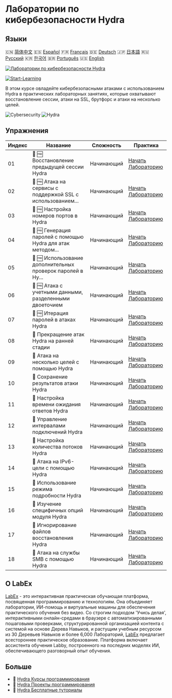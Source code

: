 # Лаборатории по кибербезопасности Hydra

## Языки

🇨🇳 [简体中文](README_zh.md) 🇪🇸 [Español](README_es.md) 🇫🇷 [Français](README_fr.md) 🇩🇪 [Deutsch](README_de.md) 🇯🇵 [日本語](README_ja.md) 🇷🇺 [Русский](README_ru.md) 🇰🇷 [한국어](README_ko.md) 🇧🇷 [Português](README_pt.md) 🇺🇸 [English](README.md) 

[![Лаборатории по кибербезопасности Hydra](https://cover-creator.labex.io/hydra-cybersecurity-attack-labs.png?lang=ru)](https://labex.io/ru/courses/hydra-cybersecurity-attack-labs)

[![Start-Learning](https://img.shields.io/badge/Start-Learning-whitesmoke?style=for-the-badge)](https://labex.io/ru/courses/hydra-cybersecurity-attack-labs)

В этом курсе овладейте кибербезопасными атаками с использованием Hydra в практических лабораторных занятиях, которые охватывают восстановление сессии, атаки на SSL, брутфорс и атаки на несколько целей.

![Cybersecurity](https://img.shields.io/badge/Cybersecurity-whitesmoke?style=for-the-badge&logo=cybersecurity)
![Hydra](https://img.shields.io/badge/Hydra-whitesmoke?style=for-the-badge&logo=hydra)


## Упражнения

|   Индекс | Название                                                    | Сложность   | Практика                                                                                                                                                                |
|----------|-------------------------------------------------------------|-------------|-------------------------------------------------------------------------------------------------------------------------------------------------------------------------|
|       01 | 🧩 🆓 Восстановление предыдущей сессии Hydra                | Начинающий  | <a target='_blank' href='https://labex.io/ru/labs/hydra-restore-a-previous-hydra-session-550772?course=hydra-cybersecurity-attack-labs'>Начать Лабораторию</a>          |
|       02 | 🧩 🆓 Атака на сервисы с поддержкой SSL с использованием... | Начинающий  | <a target='_blank' href='https://labex.io/ru/labs/hydra-attack-ssl-enabled-services-with-hydra-550762?course=hydra-cybersecurity-attack-labs'>Начать Лабораторию</a>    |
|       03 | 🧩 🆓 Настройка номеров портов в Hydra                      | Начинающий  | <a target='_blank' href='https://labex.io/ru/labs/hydra-customize-hydra-port-numbers-550765?course=hydra-cybersecurity-attack-labs'>Начать Лабораторию</a>              |
|       04 | 🧩 🆓 Генерация паролей с помощью Hydra для атак методом... | Начинающий  | <a target='_blank' href='https://labex.io/ru/labs/hydra-generate-passwords-with-hydra-brute-force-550769?course=hydra-cybersecurity-attack-labs'>Начать Лабораторию</a> |
|       05 | 🧩 🆓 Использование дополнительных проверок паролей в Hy... | Начинающий  | <a target='_blank' href='https://labex.io/ru/labs/hydra-use-additional-hydra-password-checks-550776?course=hydra-cybersecurity-attack-labs'>Начать Лабораторию</a>      |
|       06 | 🧩 🆓 Атака с учетными данными, разделенными двоеточием     | Начинающий  | <a target='_blank' href='https://labex.io/ru/labs/hydra-attack-with-colon-separated-credentials-550763?course=hydra-cybersecurity-attack-labs'>Начать Лабораторию</a>   |
|       07 | 🧩 🆓 Итерация паролей в атаках Hydra                       | Начинающий  | <a target='_blank' href='https://labex.io/ru/labs/hydra-loop-passwords-in-hydra-attacks-550771?course=hydra-cybersecurity-attack-labs'>Начать Лабораторию</a>           |
|       08 | 🧩  Прекращение атак Hydra на ранней стадии                 | Начинающий  | <a target='_blank' href='https://labex.io/ru/labs/hydra-stop-hydra-attacks-early-550774?course=hydra-cybersecurity-attack-labs'>Начать Лабораторию</a>                  |
|       09 | 🧩  Атака на несколько целей с помощью Hydra                | Начинающий  | <a target='_blank' href='https://labex.io/ru/labs/hydra-attack-multiple-targets-with-hydra-550760?course=hydra-cybersecurity-attack-labs'>Начать Лабораторию</a>        |
|       10 | 🧩  Сохранение результатов атаки Hydra                      | Начинающий  | <a target='_blank' href='https://labex.io/ru/labs/hydra-save-hydra-attack-results-550773?course=hydra-cybersecurity-attack-labs'>Начать Лабораторию</a>                 |
|       11 | 🧩  Настройка времени ожидания ответов Hydra                | Начинающий  | <a target='_blank' href='https://labex.io/ru/labs/hydra-fine-tune-hydra-response-wait-times-550768?course=hydra-cybersecurity-attack-labs'>Начать Лабораторию</a>       |
|       12 | 🧩  Управление интервалами подключений Hydra                | Начинающий  | <a target='_blank' href='https://labex.io/ru/labs/hydra-control-hydra-connection-intervals-550764?course=hydra-cybersecurity-attack-labs'>Начать Лабораторию</a>        |
|       13 | 🧩  Настройка количества потоков Hydra                      | Начинающий  | <a target='_blank' href='https://labex.io/ru/labs/hydra-adjust-hydra-thread-counts-550758?course=hydra-cybersecurity-attack-labs'>Начать Лабораторию</a>                |
|       14 | 🧩  Атака на IPv6-цели с помощью Hydra                      | Начинающий  | <a target='_blank' href='https://labex.io/ru/labs/hydra-attack-ipv6-targets-with-hydra-550759?course=hydra-cybersecurity-attack-labs'>Начать Лабораторию</a>            |
|       15 | 🧩  Использование режима подробности Hydra                  | Начинающий  | <a target='_blank' href='https://labex.io/ru/labs/hydra-use-hydra-verbose-mode-550777?course=hydra-cybersecurity-attack-labs'>Начать Лабораторию</a>                    |
|       16 | 🧩  Изучение специфичных опций модуля Hydra                 | Начинающий  | <a target='_blank' href='https://labex.io/ru/labs/hydra-explore-hydra-module-specific-options-550767?course=hydra-cybersecurity-attack-labs'>Начать Лабораторию</a>     |
|       17 | 🧩  Игнорирование файлов восстановления Hydra               | Начинающий  | <a target='_blank' href='https://labex.io/ru/labs/hydra-ignore-hydra-restore-files-550770?course=hydra-cybersecurity-attack-labs'>Начать Лабораторию</a>                |
|       18 | 🧩  Атака на службы SMB с помощью Hydra                     | Начинающий  | <a target='_blank' href='https://labex.io/ru/labs/hydra-attack-smb-services-with-hydra-550761?course=hydra-cybersecurity-attack-labs'>Начать Лабораторию</a>            |

## О LabEx

[LabEx](https://labex.io) - это интерактивная практическая обучающая платформа, посвященная программированию и технологиям. Она объединяет лаборатории, ИИ-помощь и виртуальные машины для обеспечения практического обучения без видео. Со строгим подходом 'Учись делая', интерактивными онлайн-средами в браузере с автоматизированными пошаговыми проверками, структурированной организацией контента с системой на основе Дерева Навыков, и растущим учебным ресурсом из 30 Деревьев Навыков и более 6,000 Лабораторий, [LabEx](https://labex.io) предлагает всестороннее практическое образование. Платформа включает ассистента обучения Labby, построенного на последних моделях ИИ, обеспечивающего разговорный опыт обучения.

## Больше

- 🔗 [Hydra Курсы программирования](https://github.com/labex-labs/awesome-programming-courses)
- 🔗 [Hydra Проекты программирования](https://github.com/labex-labs/awesome-programming-projects)
- 🔗 [Hydra Бесплатные туториалы](https://github.com/labex-labs/hydra-free-tutorials)

